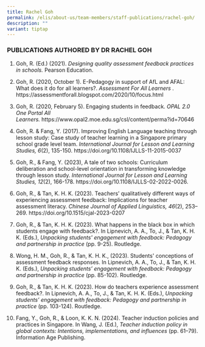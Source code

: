 ```yaml
---
title: Rachel Goh
permalink: /elis/about-us/team-members/staff-publications/rachel-goh/
description: ""
variant: tiptap
---
```

<h3>PUBLICATIONS AUTHORED BY DR RACHEL GOH</h3>
<ol data-tight="true" class="tight">
<li>
<p>Goh, R. (Ed.) (2021).&nbsp;<em>Designing quality assessment feedback practices in schools.</em>&nbsp;Pearson
Education.</p>
</li>
<li>
<p>Goh, R. (2020, October 1). E-Pedagogy in support of AfL and AFAL: What
does it do for all learners?.&nbsp;<em>Assessment For All Learners</em>&nbsp;.
https://assessmentforall.blogspot.com/2020/10/focus.html</p>
</li>
<li>
<p>Goh, R. (2020, February 5). Engaging students in feedback.<em> OPAL 2.0 One Portal All Learners.&nbsp;</em>https://www.opal2.moe.edu.sg/csl/content/perma?id=70646</p>
</li>
<li>
<p>Goh, R. &amp; Fang, Y. (2017). Improving English Language teaching through
lesson study: Case study of teacher learning in a Singapore primary school
grade level team.&nbsp;<em>International Journal for Lesson and Learning Studies, 6</em>(2),
135-150. https://doi.org/10.1108/IJLLS-11-2015-0037</p>
</li>
<li>
<p>Goh, R., &amp; Fang, Y. (2023), A tale of two schools: Curriculum deliberation
and school-level orientation in transforming knowledge through lesson study.<em> International Journal for Lesson and Learning Studies, 12</em>(2),
166-178. https://doi.org/10.1108/IJLLS-02-2022-0026.</p>
</li>
<li>
<p>Goh, R., &amp; Tan, K. H. K. (2023). Teachers’ qualitatively different
ways of experiencing assessment feedback: Implications for teacher assessment
literacy. <em>Chinese Journal of Applied Linguistics, 46</em>(2), 253–269.
https://doi.org/10.1515/cjal-2023-0207</p>
</li>
<li>
<p>Goh, R., &amp; Tan, K. H. K. (2023). What happens in the black box in
which students engage with feedback?. In Lipnevich, A. A., To, J., &amp;
Tan, K. H. K. (Eds.), <em>Unpacking students' engagement with feedback: Pedagogy and partnership in practice </em>(pp.
9-25). Routledge.</p>
</li>
<li>
<p>Wong, H. M., Goh, R., &amp; Tan, K. H. K., (2023). Students' conceptions
of assessment feedback responses. In Lipnevich, A. A., To, J., &amp; Tan,
K. H. K. (Eds.), <em>Unpacking students’ engagement with feedback: Pedagogy and partnership in practice </em>(pp.
85-102). Routledge.</p>
</li>
<li>
<p>Goh, R., &amp; Tan, K. H. K. (2023). How do teachers experience assessment
feedback?. In Lipnevich, A. A., To, J., &amp; Tan, K. H. K. (Eds.), <em>Unpacking students’ engagement with feedback: Pedagogy and partnership in practice</em> (pp.
103-124). Routledge.</p>
</li>
<li>
<p>Fang, Y., Goh, R., &amp; Loon, K. K. N. (2024). Teacher induction policies
and practices in Singapore. In Wang, J. (Ed.), <em>Teacher induction policy in global contexts: Intentions, implementations, and influences</em> (pp.
61–79). Information Age Publishing.</p>
</li>
</ol>
<p></p>